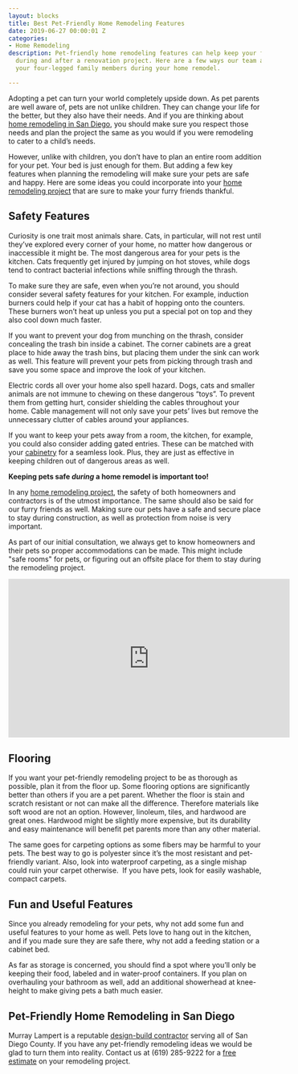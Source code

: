 ```yaml
---
layout: blocks
title: Best Pet-Friendly Home Remodeling Features
date: 2019-06-27 00:00:01 Z
categories:
- Home Remodeling
description: Pet-friendly home remodeling features can help keep your furry friends safe
  during and after a renovation project. Here are a few ways our team accommodates
  your four-legged family members during your home remodel.

---
```


Adopting a pet can turn your world completely upside down. As pet parents are well aware of, pets are not unlike children. They can change your life for the better, but they also have their needs. And if you are thinking about [home remodeling in San Diego](/san-diego-home-remodel-services), you should make sure you respect those needs and plan the project the same as you would if you were remodeling to cater to a child’s needs.

However, unlike with children, you don’t have to plan an entire room addition for your pet. Your bed is just enough for them. But adding a few key features when planning the remodeling will make sure your pets are safe and happy. Here are some ideas you could incorporate into your [home remodeling project](/san-diego-remodel-project-gallery) that are sure to make your furry friends thankful.

## Safety Features

Curiosity is one trait most animals share. Cats, in particular, will not rest until they’ve explored every corner of your home, no matter how dangerous or inaccessible it might be. The most dangerous area for your pets is the kitchen. Cats frequently get injured by jumping on hot stoves, while dogs tend to contract bacterial infections while sniffing through the thrash.

To make sure they are safe, even when you’re not around, you should consider several safety features for your kitchen. For example, induction burners could help if your cat has a habit of hopping onto the counters. These burners won’t heat up unless you put a special pot on top and they also cool down much faster.

If you want to prevent your dog from munching on the thrash, consider concealing the trash bin inside a cabinet. The corner cabinets are a great place to hide away the trash bins, but placing them under the sink can work as well. This feature will prevent your pets from picking through trash and save you some space and improve the look of your kitchen.

Electric cords all over your home also spell hazard. Dogs, cats and smaller animals are not immune to chewing on these dangerous “toys”. To prevent them from getting hurt, consider shielding the cables throughout your home. Cable management will not only save your pets’ lives but remove the unnecessary clutter of cables around your appliances.

If you want to keep your pets away from a room, the kitchen, for example, you could also consider adding gated entries. These can be matched with your [cabinetry](/san-diego-custom-cabinet-construction-services) for a seamless look. Plus, they are just as effective in keeping children out of dangerous areas as well.

**Keeping pets safe _during_ a home remodel is important too!**

In any [home remodeling project](/san-diego-remodel-project-gallery), the safety of both homeowners and contractors is of the utmost importance. The same should also be said for our furry friends as well. Making sure our pets have a safe and secure place to stay during construction, as well as protection from noise is very important.

As part of our initial consultation, we always get to know homeowners and their pets so proper accommodations can be made. This might include "safe rooms" for pets, or figuring out an offsite place for them to stay during the remodeling project.

<div class="flex-video">
  <iframe width="560" height="315" src="https://www.youtube.com/embed/6FEgqlQEmMM?rel=0&amp;showinfo=0" frameborder="0" allowfullscreen></iframe>
</div>

## Flooring

If you want your pet-friendly remodeling project to be as thorough as possible, plan it from the floor up. Some flooring options are significantly better than others if you are a pet parent. Whether the floor is stain and scratch resistant or not can make all the difference. Therefore materials like soft wood are not an option. However, linoleum, tiles, and hardwood are great ones. Hardwood might be slightly more expensive, but its durability and easy maintenance will benefit pet parents more than any other material.

The same goes for carpeting options as some fibers may be harmful to your pets. The best way to go is polyester since it’s the most resistant and pet-friendly variant. Also, look into waterproof carpeting, as a single mishap could ruin your carpet otherwise.  If you have pets, look for easily washable, compact carpets.

## Fun and Useful Features

Since you already remodeling for your pets, why not add some fun and useful features to your home as well. Pets love to hang out in the kitchen, and if you made sure they are safe there, why not add a feeding station or a cabinet bed.

As far as storage is concerned, you should find a spot where you’ll only be keeping their food, labeled and in water-proof containers. If you plan on overhauling your bathroom as well, add an additional showerhead at knee-height to make giving pets a bath much easier.

## Pet-Friendly Home Remodeling in San Diego

Murray Lampert is a reputable [design-build contractor](/san-diego-design-build-contractors) serving all of San Diego County. If you have any pet-friendly remodeling ideas we would be glad to turn them into reality. Contact us at (619) 285-9222 for a [free estimate](/contact) on your remodeling project.
